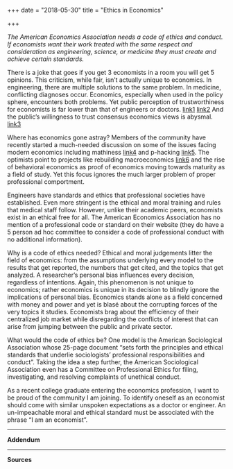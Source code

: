 +++
date = "2018-05-30"
title = "Ethics in Economics"

+++


*The American Economics Association needs a code of ethics and conduct. If economists want their work treated with the same respect and consideration as engineering, science, or medicine they must create and achieve certain standards.*

There is a joke that goes if you get 3 economists in a room you will get 5 opinions. This criticism, while fair, isn’t actually unique to economics. In engineering, there are multiple solutions to the same problem. In medicine, conflicting diagnoses occur. Economics, especially when used in the policy sphere, encounters both problems. Yet public perception of trustworthiness for economists is far lower than that of engineers or doctors. [link1](https://www.journals.uchicago.edu/doi/pdfplus/10.1086/684629) [link2](https://www.ipsos.com/sites/default/files/migrations/en-uk/files/Assets/Docs/Polls/ipsos-mori-veracity-index-2016-tables.pdf) And the public’s willingness to trust consensus economics views is abysmal. [link3](http://faculty.chicagobooth.edu/luigi.zingales/papers/research/economic-experts-vs-average-americans.pdf) 

Where has economics gone astray? Members of the community have recently started a much-needed discussion on some of the issues facing modern economics including mathiness [link4](https://krugman.blogs.nytimes.com/2015/08/02/freshwaters-wrong-turn-wonkish/) and p-hacking [link5](http://sciencenordic.com/economists-too-little-transparency-research). The optimists point to projects like rebuilding macroeconomics [link6](https://academic.oup.com/oxrep/article-abstract/34/1-2/1/4781821?redirectedFrom=fulltext) and the rise of behavioral economics as proof of economics moving towards maturity as a field of study.  Yet this focus ignores the much larger problem of proper professional comportment. 

Engineers have standards and ethics that professional societies have established. Even more stringent is the ethical and moral training and rules that medical staff follow. However, unlike their academic peers, economists exist in an ethical free for all. The American Economics Association has no mention of a professional code or standard on their website (they do have a 5 person ad hoc committee to consider a code of professional conduct with no additional information).

Why is a code of ethics needed? Ethical and moral judgements litter the field of economics: from the assumptions underlying every model to the results that get reported, the numbers that get cited, and the topics that get analyzed. A researcher’s personal bias influences every decision, regardless of intentions.  Again, this phenomenon is not unique to economics; rather economics is unique in its decision to blindly ignore the implications of personal bias. Economics stands alone as a field concerned with money and power and yet is blasé about the corrupting forces of the very topics it studies. Economists brag about the efficiency of their centralized job market while disregarding the conflicts of interest that can arise from jumping between the public and private sector.

What would the code of ethics be? One model is the American Sociological Association whose 25-page document “sets forth the principles and ethical standards that underlie sociologists’ professional responsibilities and conduct”.  Taking the idea a step further, the American Sociological Association even has a Committee on Professional Ethics for filing, investigating, and resolving complaints of unethical conduct. 

As a recent college graduate entering the economics profession, I want to be proud of the community I am joining. To identify oneself as an economist should come with similar unspoken expectations as a doctor or engineer. An un-impeachable moral and ethical standard must be associated with the phrase “I am an economist”.



---


__Addendum__




---
**Sources**




